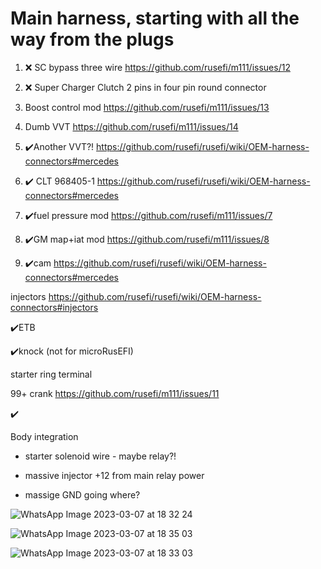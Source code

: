 
# Main harness, starting with all the way from the plugs

1. ❌ SC bypass three wire https://github.com/rusefi/m111/issues/12

2. ❌ Super Charger Clutch 2 pins in four pin round connector

3. Boost control mod https://github.com/rusefi/m111/issues/13

4. Dumb VVT https://github.com/rusefi/m111/issues/14

5. ✔️Another VVT?! https://github.com/rusefi/rusefi/wiki/OEM-harness-connectors#mercedes

6. ✔️ CLT 968405-1 https://github.com/rusefi/rusefi/wiki/OEM-harness-connectors#mercedes

7. ✔️fuel pressure mod https://github.com/rusefi/m111/issues/7

8. ✔️GM map+iat mod https://github.com/rusefi/m111/issues/8

9. ✔️cam https://github.com/rusefi/rusefi/wiki/OEM-harness-connectors#mercedes

injectors https://github.com/rusefi/rusefi/wiki/OEM-harness-connectors#injectors

✔️ETB

✔️knock (not for microRusEFI)

starter ring terminal

99+ crank https://github.com/rusefi/m111/issues/11


✔️



Body integration

* starter solenoid wire - maybe relay?!

* massive injector +12 from main relay power

* massige GND going where?






![WhatsApp Image 2023-03-07 at 18 32 24](https://user-images.githubusercontent.com/48498823/225507882-8ff91e2f-9c83-4f7d-9963-cd2f9ccc4c01.jpg)


![WhatsApp Image 2023-03-07 at 18 35 03](https://user-images.githubusercontent.com/48498823/225507902-3e8ea1c0-1a28-4ba3-87b2-c18f036aa336.jpg)


![WhatsApp Image 2023-03-07 at 18 33 03](https://user-images.githubusercontent.com/48498823/225507919-60542e1a-6059-4e6b-a266-006a64ed67ae.jpg)



